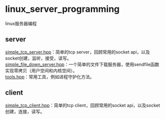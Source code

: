 # linux_server_programming
linux服务器编程

## server
[simple_tcp_server.hpp](https://github.com/zhaocc1106/linux_server_programming/blob/main/server/include/simple_tcp_server.hpp)：简单的tcp server，回顾常用的socket api，以及socket创建，监听，接受，读写。<br>
[simple_file_down_server.hpp](https://github.com/zhaocc1106/linux_server_programming/blob/main/server/include/simple_file_down_server.hpp)：一个简单的文件下载服务器，使用sendfile函数实现零拷贝（用户空间和内核空间）。<br>
[tools.hpp](https://github.com/zhaocc1106/linux_server_programming/blob/main/server/include/tools.hpp)：常用工具，例如进程守护化方法。<br>

## client
[simple_tcp_client.hpp](https://github.com/zhaocc1106/linux_server_programming/blob/main/client/include/simple_tcp_client.hpp)：简单的tcp client，回顾常用的socket api，以及socket创建，连接，读写。<br>
